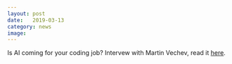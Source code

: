 ```yaml
---
layout: post
date:   2019-03-13
category: news
image: 
---
```


Is AI coming for your coding job? Intervew with Martin Vechev, read it [here](https://sifted.eu/articles/ai-is-coming-for-your-coding-job/).
